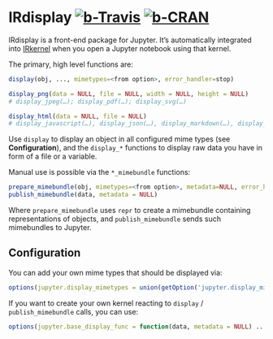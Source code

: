 IRdisplay [![b-Travis]][Travis] [![b-CRAN]][CRAN]
=========

[b-Travis]: https://travis-ci.com/IRkernel/IRdisplay.svg?branch=master "Build status"
[Travis]: https://travis-ci.com/IRkernel/IRdisplay
[b-CRAN]: https://www.r-pkg.org/badges/version/IRdisplay "Comprehensive R Archive Network"
[CRAN]: https://cran.r-project.org/package=IRdisplay

IRdisplay is a front-end package for Jupyter.
It’s automatically integrated into [IRkernel][] when you open a Jupyter notebook using that kernel.

The primary, high level functions are:

```r
display(obj, ..., mimetypes=<from option>, error_handler=stop)

display_png(data = NULL, file = NULL, width = NULL, height = NULL)
# display_jpeg(…); display_pdf(…); display_svg(…)

display_html(data = NULL, file = NULL)
# display_javascript(…), display_json(…), display_markdown(…), display_latex(…)
```

Use `display` to display an object in all configured mime types (see **Configuration**),
and the `display_*` functions to display raw data you have in form of a file or a variable.

Manual use is possible via the `*_mimebundle` functions:

```r
prepare_mimebundle(obj, mimetypes=<from option>, metadata=NULL, error_handler=stop)
publish_mimebundle(data, metadata = NULL)
```

Where `prepare_mimebundle` uses `repr` to create a mimebundle containing representations of objects,
and `publish_mimebundle` sends such mimebundles to Jupyter.

[IRkernel]: https://irkernel.github.io/running/

Configuration
-------------

You can add your own mime types that should be displayed via:

```r
options(jupyter.display_mimetypes = union(getOption('jupyter.display_mimetypes'), ...))
```

If you want to create your own kernel reacting to `display` / `publish_mimebundle` calls, you can use:

```r
options(jupyter.base_display_func = function(data, metadata = NULL) ...)
```
